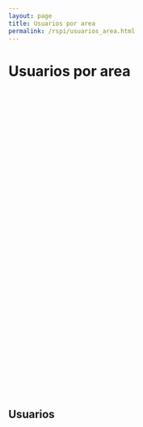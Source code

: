 ```yaml
---
layout: page
title: Usuarios por area
permalink: /rspi/usuarios_area.html
---
```

<h1 class="page-header">Usuarios por area</h1>

<div style="width: 800px; height: 600px;"
	 data-htsql="/users_area{area, count(auth_user.area)- :as '%23 Usuarios'}?count(auth_user.area)>1"
	 data-widget="chart"
	 data-type="bar"
	 data-yint="true"
	 data-x-vertical="true"
         data-show-title="false"
         data-show-title="false">
</div>


<h2 class="sub-header">Usuarios</h2>
<div class="table-responsive">
  <table class="table table-striped"
	 data-htsql="/users_area{area :as '&Aacute;rea', count(auth_user.area)- :as '%23 Usuarios'}?count(auth_user.area)>1">
  </table>
</div>
